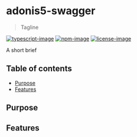 
# adonis5-swagger
> Tagline

[![typescript-image]][typescript-url] [![npm-image]][npm-url] [![license-image]][license-url]

A short brief

<!-- START doctoc generated TOC please keep comment here to allow auto update -->
<!-- DON'T EDIT THIS SECTION, INSTEAD RE-RUN doctoc TO UPDATE -->
## Table of contents

- [Purpose](#purpose)
- [Features](#features)

<!-- END doctoc generated TOC please keep comment here to allow auto update -->

## Purpose

## Features

[typescript-image]: https://img.shields.io/badge/Typescript-294E80.svg?style=for-the-badge&logo=typescript
[typescript-url]:  "typescript"

[npm-image]: https://img.shields.io/npm/v/adonis5-swagger.svg?style=for-the-badge&logo=npm
[npm-url]: https://npmjs.org/package/adonis5-swagger "npm"

[license-image]: https://img.shields.io/npm/l/adonis5-swagger?color=blueviolet&style=for-the-badge
[license-url]: LICENSE.md "license"
